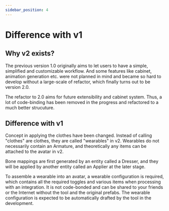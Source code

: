 ```yaml
---
sidebar_position: 4
---
```


# Difference with v1

## Why v2 exists?

The previous version 1.0 originally aims to let users to have a simple, simplified and customizable workflow. And some features like cabinet, animation generation etc. were not planned in mind and became so hard to develop without a large-scale of refactor, which finally turns out to be version 2.0.

The refactor to 2.0 aims for future extensibility and cabinet system. Thus, a lot of code-binding has been removed in the progress and refactored to a much better strucuture.

## Difference with v1

Concept in applying the clothes have been changed. Instead of calling "clothes" are clothes, they are called "wearables" in v2. Wearables do not necessarily contain an Armature, and theoretically any items can be attached to the avatar in v2.

Bone mappings are first generated by an entity called a Dresser, and they will be applied by another entity called an Applier at the later stage.

To assemble a wearable into an avatar, a wearable configuration is required, which contains all the required toggles and various items when processing with an integration. It is not code-bonded and can be shared to your friends or the Internet without the tool and the original prefabs. The wearable configuration is expected to be automatically drafted by the tool in the development.
